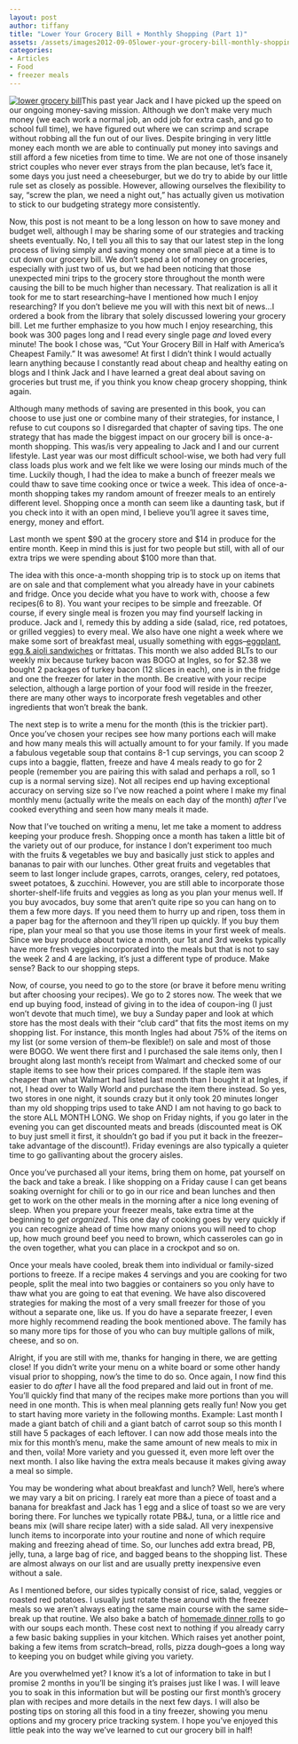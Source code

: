 ```yaml
---
layout: post
author: tiffany
title: "Lower Your Grocery Bill + Monthly Shopping (Part 1)"
assets: /assets/images2012-09-05lower-your-grocery-bill-monthly-shopping-part-1
categories: 
- Articles
- Food
- freezer meals
---
```


[![lower grocery bill](jekyll_uploads/2012/09/DSC_0008-325x201.jpg "lower grocery bill")](http://www.sweetpeonies.com/2012/09/lower-your-grocery-bill-monthly-shopping-part-1/dsc_0008-4/)This past year Jack and I have picked up the speed on our ongoing money-saving mission. Although we don’t make very much money (we each work a normal job, an odd job for extra cash, and go to school full time), we have figured out where we can scrimp and scrape without robbing all the fun out of our lives. Despite bringing in very little money each month we are able to continually put money into savings and still afford a few niceties from time to time. We are not one of those insanely strict couples who never ever strays from the plan because, let’s face it, some days you just need a cheeseburger, but we do try to abide by our little rule set as closely as possible. However, allowing ourselves the flexibility to say, “screw the plan, we need a night out,” has actually given us motivation to stick to our budgeting strategy more consistently.

Now, this post is not meant to be a long lesson on how to save money and budget well, although I may be sharing some of our strategies and tracking sheets eventually. No, I tell you all this to say that our latest step in the long process of living simply and saving money one small piece at a time is to cut down our grocery bill. We don’t spend a lot of money on groceries, especially with just two of us, but we had been noticing that those unexpected mini trips to the grocery store throughout the month were causing the bill to be much higher than necessary. That realization is all it took for me to start researching–have I mentioned how much I enjoy researching? If you don’t believe me you will with this next bit of news…I ordered a book from the library that solely discussed lowering your grocery bill. Let me further emphasize to you how much I enjoy researching, this book was 300 pages long and I read every single page _and_ loved every minute! The book I chose was, “Cut Your Grocery Bill in Half with America’s Cheapest Family.” It was awesome! At first I didn’t think I would actually learn anything because I constantly read about cheap and healthy eating on blogs and I think Jack and I have learned a great deal about saving on groceries but trust me, if you think you know cheap grocery shopping, think again.

Although many methods of saving are presented in this book, you can choose to use just one or combine many of their strategies, for instance, I refuse to cut coupons so I disregarded that chapter of saving tips. The one strategy that has made the biggest impact on our grocery bill is once-a-month shopping. This was/is very appealing to Jack and I and our current lifestyle. Last year was our most difficult school-wise, we both had very full class loads plus work and we felt like we were losing our minds much of the time. Luckily though, I had the idea to make a bunch of freezer meals we could thaw to save time cooking once or twice a week. This idea of once-a-month shopping takes my random amount of freezer meals to an entirely different level. Shopping once a month can seem like a daunting task, but if you check into it with an open mind, I believe you’ll agree it saves time, energy, money and effort.

Last month we spent $90 at the grocery store and $14 in produce for the entire month. Keep in mind this is just for two people but still, with all of our extra trips we were spending about $100 more than that.

The idea with this once-a-month shopping trip is to stock up on items that are on sale and that complement what you already have in your cabinets and fridge. Once you decide what you have to work with, choose a few recipes(6 to 8). You want your recipes to be simple and freezable. Of course, if every single meal is frozen you may find yourself lacking in produce. Jack and I, remedy this by adding a side (salad, rice, red potatoes, or grilled veggies) to every meal. We also have one night a week where we make some sort of breakfast meal, usually something with eggs–[eggplant, egg & aioli sandwiches](http://www.sweetpeonies.com/2012/08/grilled-eggplant-tomato-aioli-sandwiches/) or frittatas. This month we also added BLTs to our weekly mix because turkey bacon was BOGO at Ingles, so for $2.38 we bought 2 packages of turkey bacon (12 slices in each), one is in the fridge and one the freezer for later in the month. Be creative with your recipe selection, although a large portion of your food will reside in the freezer, there are many other ways to incorporate fresh vegetables and other ingredients that won’t break the bank.

The next step is to write a menu for the month (this is the trickier part). Once you’ve chosen your recipes see how many portions each will make and how many meals this will actually amount to for your family. If you made a fabulous vegetable soup that contains 8-1 cup servings, you can scoop 2 cups into a baggie, flatten, freeze and have 4 meals ready to go for 2 people (remember you are pairing this with salad and perhaps a roll, so 1 cup is a normal serving size). Not all recipes end up having exceptional accuracy on serving size so I’ve now reached a point where I make my final monthly menu (actually write the meals on each day of the month) _after_ I’ve cooked everything and seen how many meals it made.

Now that I’ve touched on writing a menu, let me take a moment to address keeping your produce fresh. Shopping once a month has taken a little bit of the variety out of our produce, for instance I don’t experiment too much with the fruits & vegetables we buy and basically just stick to apples and bananas to pair with our lunches. Other great fruits and vegetables that seem to last longer include grapes, carrots, oranges, celery, red potatoes, sweet potatoes, & zucchini. However, you are still able to incorporate those shorter-shelf-life fruits and veggies as long as you plan your menus well. If you buy avocados, buy some that aren’t quite ripe so you can hang on to them a few more days. If you need them to hurry up and ripen, toss them in a paper bag for the afternoon and they’ll ripen up quickly. If you buy them ripe, plan your meal so that you use those items in your first week of meals. Since we buy produce about twice a month, our 1st and 3rd weeks typically have more fresh veggies incorporated into the meals but that is not to say the week 2 and 4 are lacking, it’s just a different type of produce. Make sense? Back to our shopping steps.

Now, of course, you need to go to the store (or brave it before menu writing but after choosing your recipes). We go to 2 stores now. The week that we end up buying food, instead of giving in to the idea of coupon-ing (I just won’t devote that much time), we buy a Sunday paper and look at which store has the most deals with their “club card” that fits the most items on my shopping list. For instance, this month Ingles had about 75% of the items on my list (or some version of them–be flexible!) on sale and most of those were BOGO. We went there first and I purchased the sale items only, then I brought along last month’s receipt from Walmart and checked some of our staple items to see how their prices compared. If the staple item was cheaper than what Walmart had listed last month than I bought it at Ingles, if not, I head over to Wally World and purchase the item there instead. So yes, two stores in one night, it sounds crazy but it only took 20 minutes longer than my old shopping trips used to take AND I am not having to go back to the store ALL MONTH LONG. We shop on Friday nights, if you go later in the evening you can get discounted meats and breads (discounted meat is OK to buy just smell it first, it shouldn’t go bad if you put it back in the freezer–take advantage of the discount!). Friday evenings are also typically a quieter time to go gallivanting about the grocery aisles.

Once you’ve purchased all your items, bring them on home, pat yourself on the back and take a break. I like shopping on a Friday cause I can get beans soaking overnight for chili or to go in our rice and bean lunches and then get to work on the other meals in the morning after a nice long evening of sleep. When you prepare your freezer meals, take extra time at the beginning to _get organized_. This one day of cooking goes by very quickly if you can recognize ahead of time how many onions you will need to chop up, how much ground beef you need to brown, which casseroles can go in the oven together, what you can place in a crockpot and so on.

Once your meals have cooled, break them into individual or family-sized portions to freeze. If a recipe makes 4 servings and you are cooking for two people, split the meal into two baggies or containers so you only have to thaw what you are going to eat that evening. We have also discovered strategies for making the most of a very small freezer for those of you without a separate one, like us. If you do have a separate freezer, I even more highly recommend reading the book mentioned above. The family has so many more tips for those of you who can buy multiple gallons of milk, cheese, and so on.

Alright, if you are still with me, thanks for hanging in there, we are getting close! If you didn’t write your menu on a white board or some other handy visual prior to shopping, now’s the time to do so. Once again, I now find this easier to do _after_ I have all the food prepared and laid out in front of me. You’ll quickly find that many of the recipes make more portions than you will need in one month. This is when meal planning gets really fun! Now you get to start having more variety in the following months. Example: Last month I made a giant batch of chili and a giant batch of carrot soup so this month I still have 5 packages of each leftover. I can now add those meals into the mix for this month’s menu, make the same amount of new meals to mix in and then, voila! More variety and you guessed it, even more left over the next month. I also like having the extra meals because it makes giving away a meal so simple.

You may be wondering what about breakfast and lunch? Well, here’s where we may vary a bit on pricing. I rarely eat more than a piece of toast and a banana for breakfast and Jack has 1 egg and a slice of toast so we are very boring there. For lunches we typically rotate PB&J, tuna, or a little rice and beans mix (will share recipe later) with a side salad. All very inexpensive lunch items to incorporate into your routine and none of which require making and freezing ahead of time. So, our lunches add extra bread, PB, jelly, tuna, a large bag of rice, and bagged beans to the shopping list. These are almost always on our list and are usually pretty inexpensive even without a sale.

As I mentioned before, our sides typically consist of rice, salad, veggies or roasted red potatoes. I usually just rotate these around with the freezer meals so we aren’t always eating the same main course with the same side–break up that routine. We also bake a batch of [homemade dinner rolls](http://www.sweetpeonies.com/2012/08/homemade-dinner-rolls/) to go with our soups each month. These cost next to nothing if you already carry a few basic baking supplies in your kitchen. Which raises yet another point, baking a few items from scratch–bread, rolls, pizza dough–goes a long way to keeping you on budget while giving you variety.

Are you overwhelmed yet? I know it’s a lot of information to take in but I promise 2 months in you’ll be singing it’s praises just like I was. I will leave you to soak in this information but will be posting our first month’s grocery plan with recipes and more details in the next few days. I will also be posting tips on storing all this food in a tiny freezer, showing you menu options and my grocery price tracking system. I hope you’ve enjoyed this little peak into the way we’ve learned to cut our grocery bill in half!